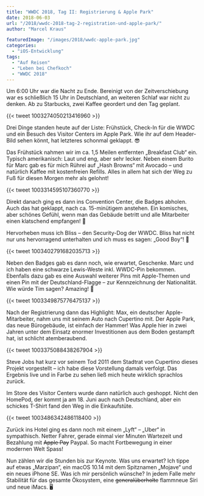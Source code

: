 ```yaml
---
title: "WWDC 2018, Tag II: Registrierung & Apple Park"
date: 2018-06-03
url: "/2018/wwdc-2018-tag-2-registration-und-apple-park/"
author: "Marcel Kraus"

featuredImage: "/images/2018/wwdc-apple-park.jpg"
categories:
  - "iOS-Entwicklung"
tags:
  - "Auf Reisen"
  - "Leben bei Chefkoch"
  - "WWDC 2018"
---
```


Um 6:00 Uhr war die Nacht zu Ende. Bereinigt von der Zeitverschiebung war es schließlich 15 Uhr in Deutschland, an weiteren Schlaf war nicht zu denken. Ab zu Starbucks, zwei Kaffee geordert und den Tag geplant.

{{< tweet 1003274050213416960 >}}

Drei Dinge standen heute auf der Liste: Frühstück, Check-In für die WWDC und ein Besuch des Visitor Centers im Apple Park. Wie ihr auf dem Header-Bild sehen könnt, hat letzteres schonmal geklappt. 😎

<!--more-->

Das Frühstück nahmen wir im ca. 1,5 Meilen entfernten „Breakfast Club“ ein. Typisch amerikanisch: Laut und eng, aber sehr lecker. Neben einem Burito für Marc gab es für mich Rührei auf „Hash Browns“ mit Avocado – und natürlich Kaffee mit kostenfreien Refills. Alles in allem hat sich der Weg zu Fuß für diesen Morgen mehr als gelohnt!

{{< tweet 1003314595107360770 >}}

Direkt danach ging es dann ins Convention Center, die Badges abholen. Auch das hat geklappt, nach ca. 15-minütigem anstehen. Ein komisches, aber schönes Gefühl, wenn man das Gebäude betritt und alle Mitarbeiter einen klatschend empfangen! 👏

Hervorheben muss ich Bliss – den Security-Dog der WWDC. Bliss hat nicht nur uns hervorragend unterhalten und ich muss es sagen: „Good Boy“! 🐶

{{< tweet 1003402791682035713 >}}

Neben den Badges gab es dann noch, wie erwartet, Geschenke. Marc und ich haben eine schwarze Lewis-Weste inkl. WWDC-Pin bekommen. Ebenfalls dazu gab es eine Auswahl weiterer Pins mit Apple-Themen und einen Pin mit der Deutschland-Flagge – zur Kennzeichnung der Nationalität. Wie würde Tim sagen? Amazing! 😬

{{< tweet 1003349875776475137 >}}

Nach der Registrierung dann das Highlight: Max, ein deutscher Apple-Mitarbeiter, nahm uns mit seinem Auto nach Cupertino mit. Der Apple Park, das neue Bürogebäude, ist einfach der Hammer! Was Apple hier in zwei Jahren unter dem Einsatz enormer Investitionen aus dem Boden gestampft hat, ist schlicht atemberaubend.

{{< tweet 1003375088438267904 >}}

Steve Jobs hat kurz vor seinem Tod 2011 dem Stadtrat von Cupertino dieses Projekt vorgestellt – ich habe diese Vorstellung damals verfolgt. Das Ergebnis live und in Farbe zu sehen ließ mich heute wirklich sprachlos zurück.

Im Store des Visitor Centers wurde dann natürlich auch geshoppt. Nicht den HomePod, der kommt ja am 18. Juni auch nach Deutschland, aber ein schickes T-Shirt fand den Weg in die Einkaufstüte.

{{< tweet 1003486342486118400 >}}

Zurück ins Hotel ging es dann noch mit einem „Lyft“ – „Uber“ in sympathisch. Netter Fahrer, gerade einmal vier Minuten Wartezeit und Bezahlung mit ~~Apple Pay~~ Paypal. So macht Fortbewegung in einer modernen Welt Spass!

Nun zählen wir die Stunden bis zur Keynote. Was uns erwartet? Ich tippe auf etwas „Marzipan“, ein macOS 10.14 mit dem Spitznamen „Mojave“ und ein neues iPhone SE. Was ich mir persönlich wünsche? In jedem Falle mehr Stabilität für das gesamte Ökosystem, eine ~~generalüberholte~~ flammneue Siri und neue iMacs. 🖥
